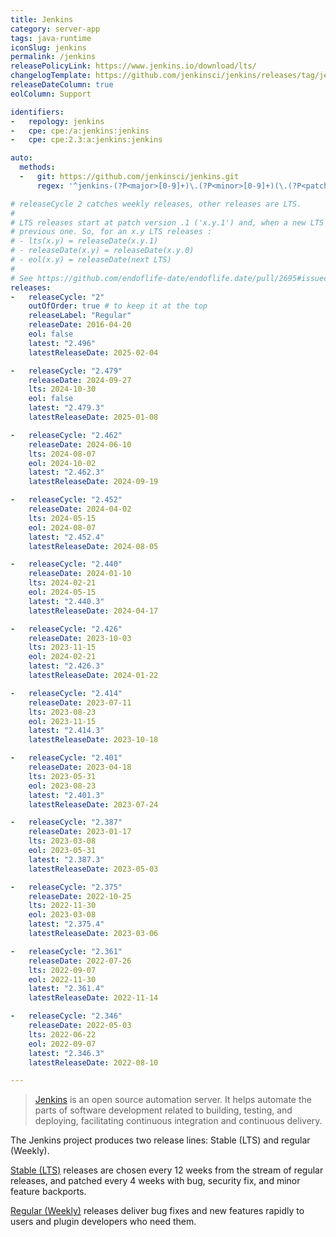 ```yaml
---
title: Jenkins
category: server-app
tags: java-runtime
iconSlug: jenkins
permalink: /jenkins
releasePolicyLink: https://www.jenkins.io/download/lts/
changelogTemplate: https://github.com/jenkinsci/jenkins/releases/tag/jenkins-__LATEST__
releaseDateColumn: true
eolColumn: Support

identifiers:
-   repology: jenkins
-   cpe: cpe:/a:jenkins:jenkins
-   cpe: cpe:2.3:a:jenkins:jenkins

auto:
  methods:
  -   git: https://github.com/jenkinsci/jenkins.git
      regex: '^jenkins-(?P<major>[0-9]+)\.(?P<minor>[0-9]+)(\.(?P<patch>[0-9]+))?$'

# releaseCycle 2 catches weekly releases, other releases are LTS.
#
# LTS releases start at patch version .1 ('x.y.1') and, when a new LTS is released, it replaces the
# previous one. So, for an x.y LTS releases :
# - lts(x.y) = releaseDate(x.y.1)
# - releaseDate(x.y) = releaseDate(x.y.0)
# - eol(x.y) = releaseDate(next LTS)
#
# See https://github.com/endoflife-date/endoflife.date/pull/2695#issuecomment-1472929098
releases:
-   releaseCycle: "2"
    outOfOrder: true # to keep it at the top
    releaseLabel: "Regular"
    releaseDate: 2016-04-20
    eol: false
    latest: "2.496"
    latestReleaseDate: 2025-02-04

-   releaseCycle: "2.479"
    releaseDate: 2024-09-27
    lts: 2024-10-30
    eol: false
    latest: "2.479.3"
    latestReleaseDate: 2025-01-08

-   releaseCycle: "2.462"
    releaseDate: 2024-06-10
    lts: 2024-08-07
    eol: 2024-10-02
    latest: "2.462.3"
    latestReleaseDate: 2024-09-19

-   releaseCycle: "2.452"
    releaseDate: 2024-04-02
    lts: 2024-05-15
    eol: 2024-08-07
    latest: "2.452.4"
    latestReleaseDate: 2024-08-05

-   releaseCycle: "2.440"
    releaseDate: 2024-01-10
    lts: 2024-02-21
    eol: 2024-05-15
    latest: "2.440.3"
    latestReleaseDate: 2024-04-17

-   releaseCycle: "2.426"
    releaseDate: 2023-10-03
    lts: 2023-11-15
    eol: 2024-02-21
    latest: "2.426.3"
    latestReleaseDate: 2024-01-22

-   releaseCycle: "2.414"
    releaseDate: 2023-07-11
    lts: 2023-08-23
    eol: 2023-11-15
    latest: "2.414.3"
    latestReleaseDate: 2023-10-18

-   releaseCycle: "2.401"
    releaseDate: 2023-04-18
    lts: 2023-05-31
    eol: 2023-08-23
    latest: "2.401.3"
    latestReleaseDate: 2023-07-24

-   releaseCycle: "2.387"
    releaseDate: 2023-01-17
    lts: 2023-03-08
    eol: 2023-05-31
    latest: "2.387.3"
    latestReleaseDate: 2023-05-03

-   releaseCycle: "2.375"
    releaseDate: 2022-10-25
    lts: 2022-11-30
    eol: 2023-03-08
    latest: "2.375.4"
    latestReleaseDate: 2023-03-06

-   releaseCycle: "2.361"
    releaseDate: 2022-07-26
    lts: 2022-09-07
    eol: 2022-11-30
    latest: "2.361.4"
    latestReleaseDate: 2022-11-14

-   releaseCycle: "2.346"
    releaseDate: 2022-05-03
    lts: 2022-06-22
    eol: 2022-09-07
    latest: "2.346.3"
    latestReleaseDate: 2022-08-10

---
```


> [Jenkins](https://www.jenkins.io/) is an open source automation server. It helps automate the
> parts of software development related to building, testing, and deploying, facilitating continuous
> integration and continuous delivery.

The Jenkins project produces two release lines: Stable (LTS) and regular (Weekly).

[Stable (LTS)](https://www.jenkins.io/download/lts/) releases are chosen every 12 weeks from the
stream of regular releases, and patched every 4 weeks with bug, security fix, and minor feature backports.

[Regular (Weekly)](https://www.jenkins.io/download/weekly/) releases deliver bug fixes and new
features rapidly to users and plugin developers who need them.
